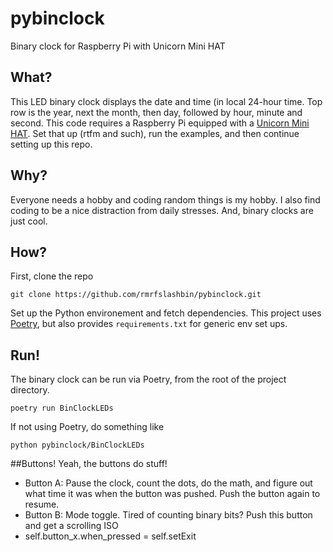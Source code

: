# pybinclock
Binary clock for Raspberry Pi with Unicorn Mini HAT

## What?
This LED binary clock displays the date and time (in local 24-hour time. Top row is the year, next the month, then day, 
followed by hour, minute and second. This code requires a Raspberry Pi equipped with a 
[Unicorn Mini HAT](https://shop.pimoroni.com/products/unicorn-hat-mini). Set that up (rtfm and such), run the examples, 
and then continue setting up this repo.

## Why?
Everyone needs a hobby and coding random things is my hobby. I also find coding to be a nice distraction from daily 
stresses. And, binary clocks are just cool.

## How?
First, clone the repo 
```
git clone https://github.com/rmrfslashbin/pybinclock.git
```

Set up the Python environement and fetch dependencies. This project uses [Poetry](https://python-poetry.org), but also 
provides `requirements.txt` for generic env set ups.

## Run!
The binary clock can be run via Poetry, from the root of the project directory.
```
poetry run BinClockLEDs
```
If not using Poetry, do something like
```
python pybinclock/BinClockLEDs
```

##Buttons!
Yeah, the buttons do stuff!
- Button A: Pause the clock, count the dots, do the math, and figure out what time it was when the button was pushed. Push the button again to resume.
- Button B: Mode toggle. Tired of counting binary bits? Push this button and get a scrolling ISO
- self.button_x.when_pressed = self.setExit
